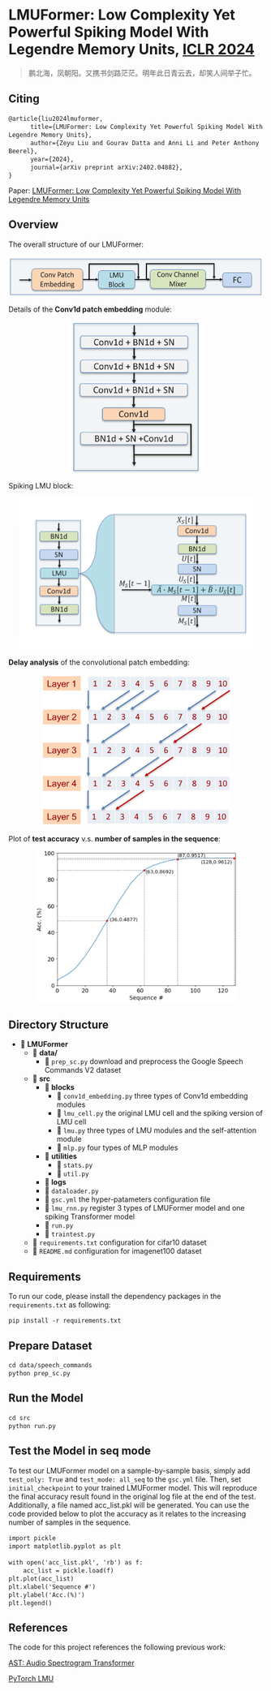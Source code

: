 # LMUFormer: Low Complexity Yet Powerful Spiking Model With Legendre Memory Units, [ICLR 2024](https://openreview.net/forum?id=oEF7qExD9F&referrer=%5BAuthor%20Console%5D(%2Fgroup%3Fid%3DICLR.cc%2F2024%2FConference%2FAuthors%23your-submissions))

> 鹏北海，凤朝阳。又携书剑路茫茫。明年此日青云去，却笑人间举子忙。


## Citing
```
@article{liu2024lmuformer,
      title={LMUFormer: Low Complexity Yet Powerful Spiking Model With Legendre Memory Units}, 
      author={Zeyu Liu and Gourav Datta and Anni Li and Peter Anthony Beerel},
      year={2024},
      journal={arXiv preprint arXiv:2402.04882},
}
```

Paper: [LMUFormer: Low Complexity Yet Powerful Spiking Model With Legendre Memory Units](https://arxiv.org/abs/2402.04882)

## Overview
The overall structure of our LMUFormer:

<p align="center">
  <img src="figs/overall_LMU.png" alt="figs/overall_LMU.png" height="80px"/>
</p>

Details of the **Conv1d patch embedding** module:
<p align="center">
  <img src="figs/convPE.png" alt="figs/convPE.png" height="300px"/>

Spiking LMU block:
<p align="center">
  <img src="figs/LMU_block.png" alt="figs/LMU_block.png" height="300px"/>
</p>

**Delay analysis** of the convolutional patch embedding:
<p align="center">
  <img src="figs/delay.png" alt="figs/delay.png" height="300px"/>
</p>

Plot of **test accuracy** v.s. **number of samples in the sequence**:
<p align="center">  
  <img src="figs/acc_seq.png" alt="figs/acc_seq.png" height="300px"/>
</p>



## Directory Structure

- 📂 **LMUFormer**
    - 📂 **data/**
        - 📜 `prep_sc.py` download and preprocess the Google Speech Commands V2 dataset
    - 📂 **src**
        - 📂 **blocks**
            - 📜 `conv1d_embedding.py` three types of Conv1d embedding modules
            - 📜 `lmu_cell.py` the original LMU cell and the spiking version of LMU cell
            - 📜 `lmu.py` three types of LMU modules and the self-attention module
            - 📜 `mlp.py` four types of MLP modules 
        - 📂 **utilities**
            - 📜 `stats.py` 
            - 📜 `util.py` 
        - 📂 **logs**
        - 📜 `dataloader.py` 
        - 📜 `gsc.yml` the hyper-patameters configuration file
        - 📜 `lmu_rnn.py` register 3 types of LMUFormer model and one spiking Transformer model
        - 📜 `run.py`
        - 📜 `traintest.py` 
    - 📜 `requirements.txt` configuration for cifar10 dataset
    - 📜 `README.md` configuration for imagenet100 dataset


## Requirements

To run our code, please install the dependency packages in the `requirements.txt` as following:
```
pip install -r requirements.txt
```

## Prepare Dataset
```
cd data/speech_commands
python prep_sc.py
```

## Run the Model
```
cd src
python run.py
```

## Test the Model in seq mode
To test our LMUFormer model on a sample-by-sample basis, simply add `test_only: True` and `test_mode: all_seq` to the `gsc.yml` file. Then, set `initial_checkpoint` to your trained LMUFormer model. This will reproduce the final accuracy result found in the original log file at the end of the test. Additionally, a file named acc_list.pkl will be generated. You can use the code provided below to plot the accuracy as it relates to the increasing number of samples in the sequence.
```
import pickle
import matplotlib.pyplot as plt

with open('acc_list.pkl', 'rb') as f:
    acc_list = pickle.load(f)
plt.plot(acc_list)
plt.xlabel('Sequence #')
plt.ylabel('Acc.(%)')
plt.legend()
```

## References
The code for this project references the following previous work:

[AST: Audio Spectrogram Transformer](https://github.com/YuanGongND/ast)

[PyTorch LMU](https://github.com/hrshtv/pytorch-lmu)